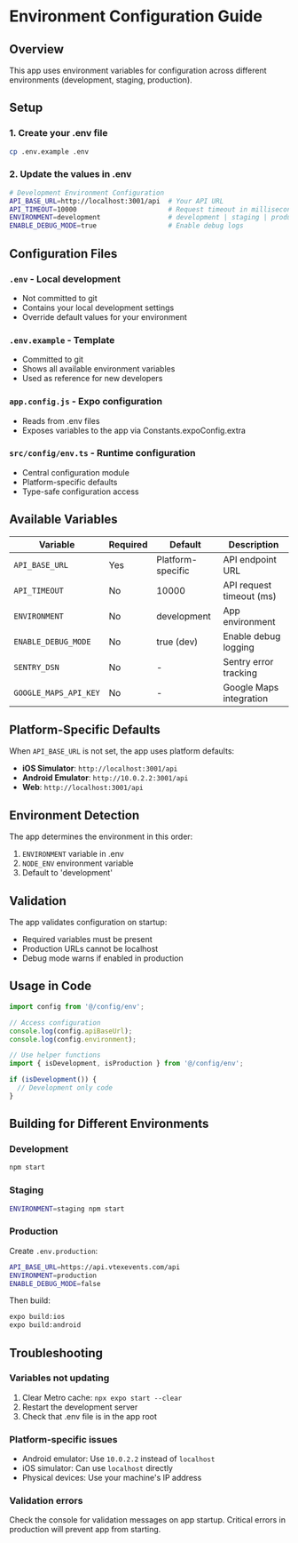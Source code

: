 # Environment Configuration Guide

## Overview
This app uses environment variables for configuration across different environments (development, staging, production).

## Setup

### 1. Create your .env file
```bash
cp .env.example .env
```

### 2. Update the values in .env
```bash
# Development Environment Configuration
API_BASE_URL=http://localhost:3001/api  # Your API URL
API_TIMEOUT=10000                       # Request timeout in milliseconds
ENVIRONMENT=development                 # development | staging | production
ENABLE_DEBUG_MODE=true                  # Enable debug logs
```

## Configuration Files

### `.env` - Local development
- Not committed to git
- Contains your local development settings
- Override default values for your environment

### `.env.example` - Template
- Committed to git
- Shows all available environment variables
- Used as reference for new developers

### `app.config.js` - Expo configuration
- Reads from .env files
- Exposes variables to the app via Constants.expoConfig.extra

### `src/config/env.ts` - Runtime configuration
- Central configuration module
- Platform-specific defaults
- Type-safe configuration access

## Available Variables

| Variable | Required | Default | Description |
|----------|----------|---------|-------------|
| `API_BASE_URL` | Yes | Platform-specific | API endpoint URL |
| `API_TIMEOUT` | No | 10000 | API request timeout (ms) |
| `ENVIRONMENT` | No | development | App environment |
| `ENABLE_DEBUG_MODE` | No | true (dev) | Enable debug logging |
| `SENTRY_DSN` | No | - | Sentry error tracking |
| `GOOGLE_MAPS_API_KEY` | No | - | Google Maps integration |

## Platform-Specific Defaults

When `API_BASE_URL` is not set, the app uses platform defaults:

- **iOS Simulator**: `http://localhost:3001/api`
- **Android Emulator**: `http://10.0.2.2:3001/api`
- **Web**: `http://localhost:3001/api`

## Environment Detection

The app determines the environment in this order:
1. `ENVIRONMENT` variable in .env
2. `NODE_ENV` environment variable
3. Default to 'development'

## Validation

The app validates configuration on startup:
- Required variables must be present
- Production URLs cannot be localhost
- Debug mode warns if enabled in production

## Usage in Code

```typescript
import config from '@/config/env';

// Access configuration
console.log(config.apiBaseUrl);
console.log(config.environment);

// Use helper functions
import { isDevelopment, isProduction } from '@/config/env';

if (isDevelopment()) {
  // Development only code
}
```

## Building for Different Environments

### Development
```bash
npm start
```

### Staging
```bash
ENVIRONMENT=staging npm start
```

### Production
Create `.env.production`:
```bash
API_BASE_URL=https://api.vtexevents.com/api
ENVIRONMENT=production
ENABLE_DEBUG_MODE=false
```

Then build:
```bash
expo build:ios
expo build:android
```

## Troubleshooting

### Variables not updating
1. Clear Metro cache: `npx expo start --clear`
2. Restart the development server
3. Check that .env file is in the app root

### Platform-specific issues
- Android emulator: Use `10.0.2.2` instead of `localhost`
- iOS simulator: Can use `localhost` directly
- Physical devices: Use your machine's IP address

### Validation errors
Check the console for validation messages on app startup.
Critical errors in production will prevent app from starting.